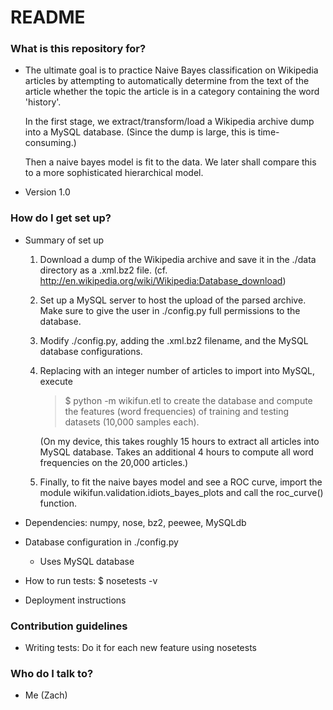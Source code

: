 # README #

### What is this repository for? ###

* The ultimate goal is to practice Naive Bayes classification on Wikipedia 
  articles by attempting to automatically determine from the text of the 
  article whether the topic the article is in a category containing the word 
  'history'.
  
  In the first stage, we extract/transform/load a Wikipedia archive dump into a
  MySQL database.  (Since the dump is large, this is time-consuming.)  
  
  Then a naive bayes model is fit to the data.  We later shall compare this 
  to a more sophisticated hierarchical model.

* Version 1.0

### How do I get set up? ###

* Summary of set up

    1) Download a dump of the Wikipedia archive and save it in the
       ./data directory as a .xml.bz2 file.
       (cf. http://en.wikipedia.org/wiki/Wikipedia:Database_download)
 
    2) Set up a MySQL server to host the upload of the parsed archive.  Make 
       sure to give the user in ./config.py full permissions to the database.

    3) Modify ./config.py, adding the .xml.bz2 filename, and the
       MySQL database configurations.
    
    4) Replacing <max> with an integer number of articles to import into 
       MySQL, execute  
         >$ python -m wikifun.etl <max>
       to create the database and compute the features (word frequencies) of 
       training and testing datasets (10,000 samples each).  
       
       (On my device, this takes roughly 15 hours to extract all articles 
       into MySQL database.  Takes an additional 4 hours to compute 
       all word frequencies on the 20,000 articles.)  
    
    5) Finally, to fit the naive bayes model and see a ROC curve, import the 
       module wikifun.validation.idiots_bayes_plots and call the roc_curve() 
       function. 
       

* Dependencies: numpy, nose, bz2, peewee, MySQLdb

* Database configuration in ./config.py
    * Uses MySQL database

* How to run tests:  $ nosetests -v

* Deployment instructions

### Contribution guidelines ###

* Writing tests: Do it for each new feature using nosetests


### Who do I talk to? ###

* Me (Zach)